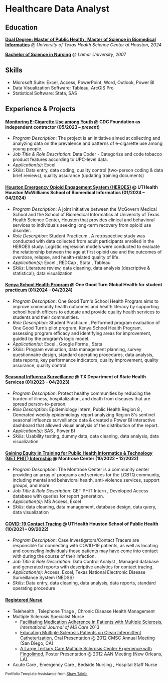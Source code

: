 # Healthcare Data Analyst 

## Education
**[Dual Degree: Master of Public Health , Master of Science in Biomedical Informatics](https://sbmi.uth.edu/current-students/student-handbook/dual-degree.htm)**  @ _University of Texas Health Science Center at Houston, 2024_

**[Bachelor of Science in Nursing](https://www.lamar.edu/academics/degrees/nursing/nursing-bachelors-degree.html)**  @ _Lamar University, 2007_


## Skills
- Microsoft Suite: Excel, Access, PowerPoint, Word, Outlook, Power BI 
- Data Visualization Software: Tableau, ArcGIS Pro 
- Statistical Software: Stata, SAS 

## Experience & Projects

#### [Monitoring E-Cigarette Use among Youth](https://www.cdcfoundation.org/programs/monitoring-e-cigarette-use-among-youth) @ CDC Foundation as independent contractor (05/2023 – _present_)
- _Program Description_: The project is an initiative aimed at collecting and analyzing data on the prevalence and patterns of e-cigarette use among young people.
- _Job Title & Role Description_: Data Coder - Categorize and code tobacco product features according to UPC-level data.
- _Application(s)_: Excel
- _Skills_: Data entry, data coding, quality control (two-person coding & data brief reviews), quality assurance (updating training documents)


#### [Houston Emergency Opioid Engagement System (HEROES)](https://sbmi.uth.edu/heroes/) @ UTHealth Houston McWilliams School of Biomedical Informatics (01/2024 – 04/2024)
- _Program Description_: A joint initiative between the McGovern Medical School and the School of Biomedical Informatics at University of Texas Health Science Center, Houston that provides clinical and behavioral services to individuals seeking long-term recovery from opioid use disorder. 
- _Role Description_: Student Practicum , A retrospective study was conducted with data collected from adult participants enrolled in the HEROES study. Logistic regression models were conducted to evaluate the relationship between the age at first opioid use and the outcomes of overdose, relapse, and health-related quality of life.
- _Application(s)_: Excel , REDCap , Stata , Tableau 
- _Skills_: Literature review, data cleaning, data analysis (descriptive & statistical), data visualization 

#### [Kenya School Health Program](https://www.onegoodturn.org/) @ One Good Turn Global Health for student practicum (01/2024 – 04/2024)
- _Program Description_: One Good Turn's School Health Program aims to improve community health outcomes and health literacy by supporting school health officers to educate and provide quality health services to students and their communities. 
- _Role Description_: Student Practicum , Performed program evaluation of One Good Turn’s pilot program, Kenya School Health Program, assessing program efficacy and identifying areas for improvement, guided by the program’s logic model.
- _Application(s)_: Excel , Google Forms , Stata 
- _Skills_: Program evaluation, data management planning, survey questionnaire design, standard operating procedures, data analysis, data reports, key performance indicators, quality improvement, quality assurance, quality control 

#### [Seasonal Influenza Surveillance](https://www.dshs.texas.gov/regional-local-health-operations/texas-public-health-region-8/public-health-region-8/public-health-region-8) @ TX Department of State Health Services (01/2023 – 04/2023)
- _Program Description_: Protect healthy communities by reducing the burden of illness, hospitalization, and death from diseases that are spread person-to-person. 
- _Role Description_: Epidemiology Intern, Public Health Region 8 , Generated weekly epidemiology report analyzing Region 8's sentinel seasonal influenza surveillance data & created a Power BI interactive dashboard that allowed visual analysis of the distribution of the report. 
- _Application(s)_: SAS , Power BI 
- _Skills_: Usability testing, dummy data, data cleaning, data analysis, data visualization  

#### [Gaining Equity in Training for Public Health Informatics & Technology (GET PHIT) Internship](https://www.uth.edu/get-phit/) @ Montrose Center (10/2022 – 12/2022)
- _Program Description_: The Montrose Center is a community center providing an array of programs and services for the LGBTQ community, including mental and behavioral health, anti-violence services, support groups, and more. 
- _Job Title & Role Description_: GET PHIT Intern , Developed Access database with queries for report generation. 
- _Application(s)_: MS Access, Excel 
- _Skills_: data cleaning, data management, database design, data query, data visualization 

#### [COVID-19 Contact Tracing](https://sph.uth.edu/landing/contact-tracing-sa/) @ UTHealth Houston School of Public Health (10/2021 – 09/2022)
- _Program Description_: Case Investigators/Contact Tracers are responsible for connecting with COVID-19 patients, as well as locating and counseling individuals those patients may have come into contact with during the course of their infection. 
- _Job Title & Role Description_: Data Control Analyst , Managed database and generated reports with descriptive analytics for contact tracing.
- _Application(s)_: Access, Excel, Texas National Electronic Disease Surveillance System (NEDSS)
- _Skills_: Data entry, data cleaning, data analysis, data reports, standard operating procedure

 #### [Registered Nurse](https://www.bon.texas.gov/licensure_verification.asp.html) 
- Telehealth , Telephone Triage , Chronic Disease Health Management
- Multiple Sclerosis Specialist Nurse
   - [Facilitating Medication Adherence in Patients with Multiple Sclerosis](https://doi.org/10.7224/1537-2073.2011-038), _International Journal of MS Care_ 2013
   - [Educating Multiple Sclerosis Patients on Clean Intermittent Catheterization](https://cmsc.confex.com/cmsc/2013/webprogram/Paper1310.html), Oral Presentation @ 2012 CMSC Annual Meeting (San Diego, CA)
   - [A Large Tertiary Care Multiple Sclerosis Center Experience with Fingolimod](https://www.aan.com/MSA/Public/Events/AbstractDetails/18616), Poster Presentation @ 2012 AAN Meeting (New Orleans, LA).
- Acute Care , Emergency Care , Bedside Nursing , Hospital Staff Nurse 







<sub> Portfolio Template Assistance from [Shaw Talebi](https://medium.com/the-data-entrepreneurs/how-to-make-a-free-data-science-portfolio-website-with-github-pages-aa1e4965e155). </sub>



